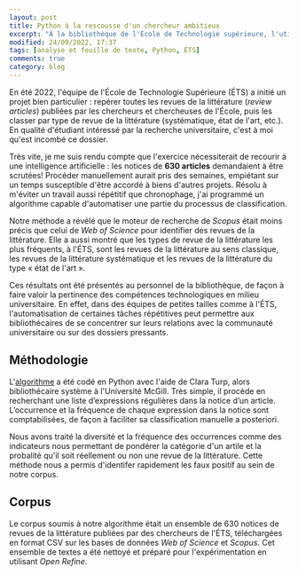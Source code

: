 ```yaml
---
layout: post
title: Python à la rescousse d'un chercheur ambitieux
excerpt: "À la bibliothèque de l'École de Technologie supérieure, l'utilisation de Python a permis d'accélérer la classification de revues de la littérature."
modified: 24/09/2022, 17:37
tags: [analyse et fouille de texte, Python, ÉTS]
comments: true
category: blog
---
```


En été 2022,  l'équipe de l'École de Technologie Supérieure (ÉTS) a initié un projet bien particulier : repérer toutes les revues de la littérature (_review articles_) publiées par les chercheurs et chercheuses de l'École, puis les classer par type de revue de la littérature (systématique, état de l'art, etc.). En qualité d'étudiant intéressé par la recherche universitaire, c'est à moi qu'est incombé ce dossier.

Très vite, je me suis rendu compte que l'exercice nécessiterait de recourir à une intelligence artificielle : les notices de __630 articles__ demandaient à être scrutées! Procéder manuellement aurait pris des semaines, empiétant sur un temps susceptible d'être accordé à biens d'autres projets. Résolu à m'éviter un travail aussi répétitif que chronophage, j'ai programmé un algorithme capable d'automatiser une partie du processus de classification.

Notre méthode a révélé que le moteur de recherche de _Scopus_ était moins précis que celui de _Web of Science_ pour identifier des revues de la littérature. Elle a aussi montré que les types de revue de la littérature les plus fréquents, à l'ÉTS, sont les revues de la littérature au sens classique, les revues de la littérature systématique et les revues de la littérature du type « état de l'art ».

Ces résultats ont été présentés au personnel de la bibliothèque, de façon à faire valoir la pertinence des compétences technologiques en milieu universitaire. En effet, dans des équipes de petites tailles comme à l'ÉTS, l'automatisation de certaines tâches répétitives peut permettre aux bibliothécaires de se concentrer sur leurs relations avec la communauté universitaire ou sur des dossiers pressants.

## Méthodologie

L'[algorithme](https://github.com/juste-un-roy/FT-Classification-Automatique) a été codé en Python avec l'aide de Clara Turp, alors bibliothécaire système à l'Université McGill. Très simple, il procède en recherchant une liste d’expressions régulières dans la notice d’un article. L’occurrence et la fréquence de chaque expression dans la notice sont comptabilisées, de façon à faciliter sa classification manuelle a posteriori.

Nous avons traité la diversité et la fréquence des occurrences comme des indicateurs nous permettant de pondérer la catégorie d'un artile et la probalité qu'il soit réellement ou non une revue de la littérature. Cette méthode nous a permis d'identifer rapidement les faux positif au sein de notre corpus. 

## Corpus
Le corpus soumis à notre algorithme était un ensemble de 630 notices de revues de la littérature publiées par des chercheurs de l'ÉTS, téléchargées en format CSV sur les bases de données _Web of Science_ et _Scopus_. Cet ensemble de textes a été nettoyé et préparé pour l'expérimentation en utilisant _Open Refine_.
